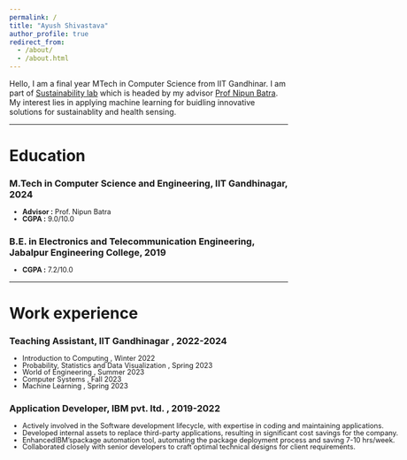 ```yaml
---
permalink: /
title: "Ayush Shivastava"
author_profile: true
redirect_from: 
  - /about/
  - /about.html
---
```



Hello, I am a final year MTech in Computer Science from IIT Gandhinar. I am part of [Sustainability lab](https://sustainability-lab.github.io/) which is headed by my advisor [Prof Nipun Batra](https://nipunbatra.github.io/).  My interest lies in applying machine learning for buidling innovative solutions for sustainablity and health sensing.

-----

# Education

<!-- * PhD in Computer Science and Engineering, Indian Institute of Technology Gandhinagar, 2028 (Expected) -->

<h3>M.Tech in Computer Science and Engineering, IIT Gandhinagar, 2024 </h3>
  <ul style="line-height:90%;margin:0;">
      <!-- <li style="font-size:0.90em;">Thesis title: "Sensing Respiration and Sleep Apnea using thermal imaging in real world conditions"</li> -->
      <li style="font-size:0.90em;"><b>Advisor :</b> Prof. Nipun Batra </li>
      <li style="font-size:0.90em;"><b>CGPA :</b> 9.0/10.0 </li>
  </ul>

<h3>B.E. in Electronics and Telecommunication Engineering, Jabalpur Engineering College, 2019</h3>
  <ul style="line-height:90%;margin:0">
      <li style="font-size:0.90em;"><b>CGPA :</b> 7.2/10.0 </li>
      <!-- <li style="font-size:0.90em;"><b>Major Project :</b> Remote Controlled 6 Wheeled Self Stabilizing Rover </li>
      <li style="font-size:0.90em;"><b>Minor Project :</b> Sign Language Convertor Glove </li> -->
  </ul>

-----

Work experience
======

<h3>Teaching Assistant, IIT Gandhinagar , 2022-2024</h3>
  <ul style="line-height:90%;margin:0">
    <li style="font-size:0.90em;">Introduction to Computing , Winter 2022</li> 
    <li style="font-size:0.90em;">Probability, Statistics and Data Visualization , Spring 2023</li>
    <li style="font-size:0.90em;">World of Engineering , Summer 2023</li>
    <li style="font-size:0.90em;">Computer Systems , Fall 2023</li>
    <li style="font-size:0.90em;">Machine Learning , Spring 2023</li>
  </ul>


<h3>Application Developer, IBM pvt. ltd. , 2019-2022</h3>
  <ul style="line-height:90%;margin:0;margin-right:-50%">
    <li style="font-size:0.90em;">Actively involved in the Software development lifecycle, with expertise in coding and maintaining applications.</li> 
    <li style="font-size:0.90em;">Developed internal assets to replace third-party applications, resulting in significant cost savings for the company.</li>
    <li style="font-size:0.90em;">EnhancedIBM’spackage automation tool, automating the package deployment process and saving 7-10 hrs/week.</li>
    <li style="font-size:0.90em;">Collaborated closely with senior developers to craft optimal technical designs for client requirements.</li>
  </ul>